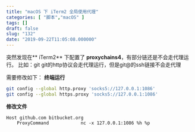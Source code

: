 ```yaml
---
title: "macOS 下 iTerm2 全局使用代理"
categories: [ "脚本","macOS" ]
tags: []
draft: false
slug: "132"
date: "2019-09-22T11:05:08.000000"
---
```


突然发现在** iTerm2** 下配置了 **proxychains4**，有部分链还是不会走代理运行。
比如：git
git的http协议会走代理运行，但是git@的ssh链接不会走代理

需要修改如下：
**终端运行**
```bash
git config --global http.proxy 'socks5://127.0.0.1:1086'
git config --global https.proxy 'socks5://127.0.0.1:1086'
```
**修改文件**
```
Host github.com bitbucket.org
    ProxyCommand            nc -x 127.0.0.1:1086 %h %p
```
